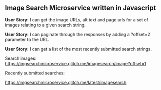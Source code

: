 ## Image Search Microservice written in Javascript


**User Story:** I can get the image URLs, alt text and page urls for a set of images relating to a given search string.

**User Story:** I can paginate through the responses by adding a ?offset=2 parameter to the URL.

**User Story:** I can get a list of the most recently submitted search strings.

Search images:
https://imgsearchmicroservice.glitch.me/imagesearch/image?offset=1

Recently submitted searches:

https://imgsearchmicroservice.glitch.me/latest/imagesearch
